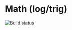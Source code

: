 # Math (log/trig)

[![Build status](https://ci.appveyor.com/api/projects/status/aa4fs7unr2hia4om?svg=true)](https://ci.appveyor.com/project/Kohstantih/math-log-trig-ajs-task-8)

